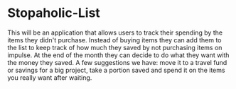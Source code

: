 # Stopaholic-List
This will be an application that allows users to track their spending by the items they didn't purchase. Instead of buying items they can add them to the list to keep track of how much they saved by not purchasing items on impulse. At the end of the month they can decide to do what they want with the money they saved. A few suggestions we have: move it to a travel fund or savings for a big project, take a portion saved and spend it on the items you really want after waiting. 

